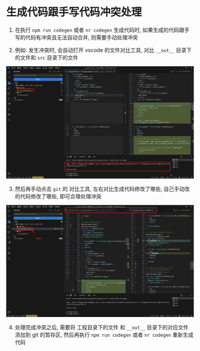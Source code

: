 # 生成代码跟手写代码冲突处理

1. 在执行 `npm run codegen` 或者 `nr codegen` 生成代码时, 如果生成的代码跟手写的代码有冲突且无法自动合并, 则需要手动处理冲突

2. 例如:
  发生冲突时, 会自动打开 vscode 的文件对比工具, 对比 `__out__` 目录下的文件和 `src` 目录下的文件
  
![codegen_conflict1](/img/codegen_conflict1.jpg)

3. 然后再手动点击 `git` 的 对比工具, 左右对比生成代码修改了哪些, 自己手动改的代码修改了哪些, 即可合理处理冲突
  
![codegen_conflict2](/img/codegen_conflict2.jpg)

4. 处理完成冲突之后, 需要将 工程目录下的文件 和 `__out__` 目录下的对应文件 添加到 git 的暂存区, 然后再执行 `npm run codegen` 或者 `nr codegen` 重新生成代码